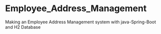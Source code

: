 # Employee_Address_Management
Making an Employee Address Management  system with java-Spring-Boot and H2 Database
